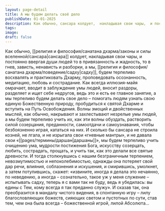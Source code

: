```yaml
---
layout: page-detail
title: А мы будем делать своё дело
publishDate: 01-01-2025
description: Как обычно, сансара колдует,  накладывая свои чары,  и постоянно ввергая души людей то в привязанность и жадность,  то в гнев, зависть, ненависть и разборки, а мы, садху, будем терпеливо восхвалять  и практиковать Дхарму,  проповедовать осознанность,  медитацию, любовь и сострадание. Как всегда иллюзия-майя омрачает,  вводит в заблуждение умы людей
tags:
image:
draft: false
---
```

Как обычно, [[религия и философия/санатана дхарма/законы и силы вселенной/сансара|сансара]] колдует,  накладывая свои чары,  и постоянно ввергая души людей то в привязанность и жадность,  то в гнев, зависть, ненависть и разборки, а мы, [[религия и философия/санатана дхарма/поведение/садху|садху]], будем терпеливо восхвалять  и практиковать Дхарму,  проповедовать осознанность,  медитацию, любовь и сострадание. Как всегда иллюзия-майя омрачает,  вводит в заблуждение умы людей,  вносит раздоры, разделяет и ищет себе недругов,  ведь это и есть ее главное занятие, а мы терпеливо будем делать свое дело –  помогать людям узнать свою единую  Божественную природу, пробудиться к святой Дхарме  и вступить на Путь Освобождения. Волны эмоций и двойственных мыслей,  как обычно, накрывают и захлестывают  незрелые умы людей, а мы будем терпеливо учить их,  как эти волны обуздать, растворить  силой созерцания, преданности, самоотдачи и самоузнавания,  чтобы безбоязненно играя, кататься на них. И сколько бы сансара не строила козней,  не лгала, и не изрыгала свои «гневные мантры»,  и не давала свои «[[pages/термины/даршан|даршаны]]», мы будем терпеливо учить очищению ума,  мудрости постижения Бога,  искусству созерцать, любить, сострадать, прощать, и учить так,  как это делали все святые древности. И тогда столкнувшись с нашим  безграничным терпением,  невозмутимостью и непоколебимостью, однажды она потеряет свой дар речи,  влияния, соблазнения и искушения,  и смирившись, умолкнет,  а затем потупившись, скажет: «извините, иногда я делала это нечаянно,  по неведению, а иногда – сознательно,  такое уж у меня служение –  испытывать садху, теперь я с вами так не буду,  ведь я убедилась: вы едины с Тем,  кому всегда я так преданно служу». И сказав так, она преобразится  в мандалу чистого видения,  в спонтанную игру – лилу благословляющих божеств,  сияющих светом и пустотных по сути,  став тем, чем она была всегда – божественной игрой, лилой Абсолюта...

  
  
